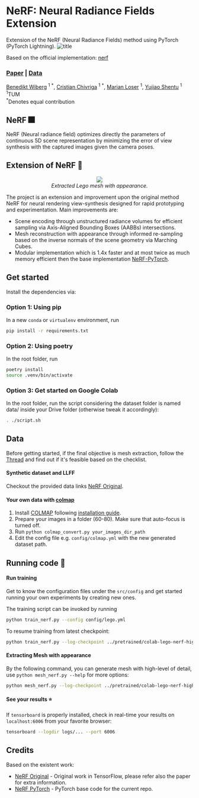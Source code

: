 # NeRF: Neural Radiance Fields Extension

Extension of the NeRF (Neural Radiance Fields) method using PyTorch (PyTorch Lightning).
![title](misc/pipeline.png)

Based on the official implementation: [nerf](https://github.com/bmild/nerf)

### [Paper](https://drive.google.com/file/d/1PFV_9x3vZ2UaQjL8jXRVGoWSe0YU7IjC/view?usp=sharing) | [Data](https://drive.google.com/drive/folders/128yBriW1IG_3NJ5Rp7APSTZsJqdJdfc1)

 [Benedikt Wiberg](https://github.com/qway) <sup>1</sup> <sup>\*</sup>,
 [Cristian Chivriga](https://github.com/DomainFlag) <sup>1</sup> <sup>\*</sup>,
 [Marian Loser](https://github.com/Discusxl) <sup>1</sup>,
 [Yujiao Shentu](https://github.com/styj5) <sup>1</sup><br> <sup>1</sup>TUM <sup> <br>\*</sup>Denotes equal contribution 

## NeRF :fireworks:

NeRF (Neural radiance field) optimizes directly the parameters of continuous 5D scene representation by minimizing the error of view synthesis with the captured images given the camera poses.

## Extension of NeRF :sparkler:

<p align="center"> 
    <img src="misc/lego-mesh.gif">
    <br>
    <em>Extracted Lego mesh with appearance.</em>
</p>

The project is an extension and improvement upon the original method NeRF for neural rendering view-synthesis designed for rapid prototyping and experimentation. Main improvements are: 
 - Scene encoding through unstructured radiance volumes for efficient sampling via Axis-Aligned Bounding Boxes (AABBs) intersections.
 - Mesh reconstruction with appearance through informed re-sampling based on the inverse normals of the scene geometry via Marching Cubes. 
 - Modular implementation which is 1.4x faster and at most twice as much memory efficient then the base implementation [NeRF-PyTorch](https://github.com/krrish94/nerf-pytorch).
 

## Get started

Install the dependencies via: 

### Option 1: Using pip

In a new `conda` or `virtualenv` environment, run

```bash
pip install -r requirements.txt
```

### Option 2: Using poetry

In the root folder, run

```bash
poetry install
source .venv/bin/activate
```

### Option 3: Get started on Google Colab

In the root folder, run the script considering the dataset folder is named data/ inside your Drive folder (otherwise tweak it accordingly):

```bash
. ./script.sh
```

## Data

Before getting started, if the final objective is mesh extraction, follow the [Thread](https://github.com/qway/nerfmeshes/issues/18) and find out if it's feasible based on the checklist.    

#### Synthetic dataset and LLFF

Checkout the provided data links [NeRF Original](https://github.com/bmild/nerf).

#### Your own data with [colmap](https://colmap.github.io/)
   
1. Install [COLMAP](https://github.com/colmap/colmap) following [installation guide](https://colmap.github.io/install.html).
2. Prepare your images in a folder (60-80). Make sure that auto-focus is turned off.
3. Run `python colmap_convert.py your_images_dir_path`
4. Edit the config file e.g. `config/colmap.yml` with the new generated dataset path.

## Running code :rocket:

#### Run training

Get to know the configuration files under the `src/config` and get started running your own experiments by creating new ones.

The training script can be invoked by running
```bash
python train_nerf.py --config config/lego.yml
```

To resume training from latest checkpoint:
```bash
python train_nerf.py --log-checkpoint ../pretrained/colab-lego-nerf-high-res/default/version_0/
```

#### Extracting Mesh with appearance

By the following command, you can generate mesh with high-level of detail, use `python mesh_nerf.py --help` for more options:
```bash
python mesh_nerf.py --log-checkpoint ../pretrained/colab-lego-nerf-high-res/default/version_0/ --checkpoint model_last.ckpt --save-dir ../data/meshes --limit 1.2 --res 480 --iso-level 32 --view-disparity-max-bound 1e0
```

#### See your results :star:

If `tensorboard` is properly installed, check in real-time your results on `localhost:6006` from your favorite browser:

```bash
tensorboard --logdir logs/... --port 6006
``` 

## Credits

Based on the existent work:

- [NeRF Original](https://github.com/bmild/nerf) - Original work in TensorFlow, please refer also the paper for extra information.
- [NeRF PyTorch](https://github.com/krrish94/nerf-pytorch) - PyTorch base code for the current repo.

